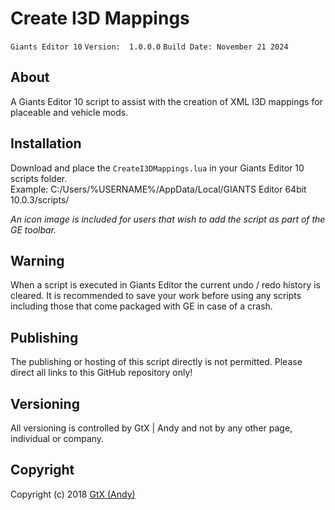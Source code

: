 # Create I3D Mappings

`Giants Editor 10`   `Version:  1.0.0.0`   `Build Date: November 21 2024`

## About
A Giants Editor 10 script to assist with the creation of XML I3D mappings for placeable and vehicle mods.

## Installation
Download and place the `CreateI3DMappings.lua` in your Giants Editor 10 scripts folder.\
Example:  C:/Users/%USERNAME%/AppData/Local/GIANTS Editor 64bit 10.0.3/scripts/

*An icon image is included for users that wish to add the script as part of the GE toolbar.*

## Warning
When a script is executed in Giants Editor the current undo / redo history is cleared.
It is recommended to save your work before using any scripts including those that come packaged with GE in case of a crash.

## Publishing
The publishing or hosting of this script directly is not permitted. Please direct all links to this GitHub repository only!

## Versioning
All versioning is controlled by GtX | Andy and not by any other page, individual or company.

## Copyright
Copyright (c) 2018 [GtX (Andy)](https://github.com/GtX-Andy)
